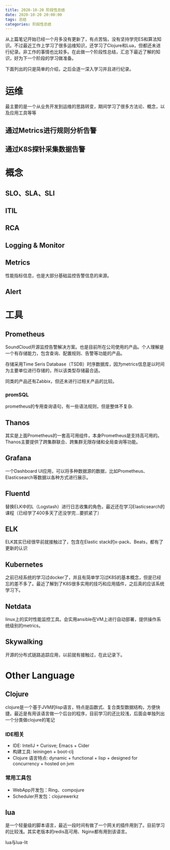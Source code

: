 ```yaml
---
title: 2020-10-20 阶段性总结
date: 2020-10-20 20:00:00
tags: 总结
categories: 阶段性总结
---
```


从上篇笔记开始已经一个月多没有更新了，有点苦恼，没有坚持学完ES和算法知识。不过最近工作上学习了很多运维知识，还学习了Clojure和Lua，但都还未进行纪录。非工作的事情也比较多。在此做一个阶段性总结，汇总下最近了解的知识，好为下一个阶段的学习做准备。

下面列出的只是简单的介绍，之后会逐一深入学习并且进行纪录。
<!-- more -->

# 运维
最主要的是一个从业务开发到运维的思路转变，期间学习了很多方法论、概念，以及应用工具等等

## 通过Metrics进行规则分析告警

## 通过K8S探针采集数据告警

# 概念
## SLO、SLA、SLI

## ITIL

## RCA

## Logging & Monitor

## Metrics
性能指标信息，也是大部分基础监控告警信息的来源。

## Alert

# 工具
## Prometheus
SoundCloud开源监控告警解决方案。也是目前所在公司使用的产品。个人理解是一个有存储能力，包含查询、配置规则、告警等功能的产品。

存储采用Time Seris Database（TSDB）时序数据库，因为metrics信息是以时间为主要单位进行存储的，所以该类型存储最合适。

同类的产品还有Zabbix，但还未进行过相关产品的比较。
### promSQL
prometheus的专用查询语句，有一些语法规则，但是整体不复杂.

## Thanos
其实是上面Prometheus的一套高可用组件，本身Prometheus是支持高可用的。Thanos主要提供了跨集群联合、跨集群无限存储和全局查询等功能。

## Grafana
一个Dashboard UI应用，可以将多种数据源的数据，比如Prometheus、Elasticsearch等数据以各种方式进行展示。

## Fluentd
替换ELK中的L（Logstash）进行日志收集的角色，最近还在学习Elasticsearch的课程（已经学了400多天了还没学完...要抓紧了）

## ELK
ELK其实已经很早前就接触过了，包含在Elastic stack的x-pack、Beats，都有了更新的认识

## Kubernetes
之前已经系统的学习过docker了，并且有简单学习过K8S的基本概念，但是已经忘的差不多了。最近了解到了K8S很多实用的技巧和应用插件，之后真的应该系统学习下。

## Netdata
linux上的实时性能监控工具。会实用ansible在VM上进行自动部署，提供操作系统级别的metrics。

## Skywalking
开源的分布式链路追踪应用，以前就有接触过，在此记录下。

# Other Language
## Clojure
clojure是一个基于JVM的lisp语言，特点是函数式、复合类型数据结构，方便快捷。最近是有用该语言做一个后台的程序，目前学习的还比较浅，后面会单独列出一个分类做clojure的笔记

### IDE相关
- IDE: IntellJ + Curisve; Emacs + Cider
- 构建工具: leiningen + boot-clj
- Clojure 语言特点: dynamic + functional + lisp + designed for concurrency + hosted on jvm

### 常用工具包
- WebApp开发包：Ring、compojure
- Scheduler开发包：clojurewerkz

## lua
是一个轻量级的脚本语言，最近一段时间有做了一个网关的插件用到了。目前学习的比较浅。其实老版本的redis高可用、Nginx都有用到该语言。

lua与lua-lit